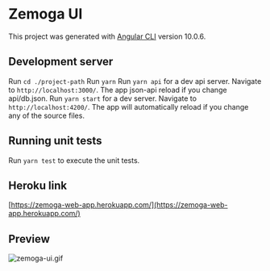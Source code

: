 # Zemoga UI

This project was generated with [Angular CLI](https://github.com/angular/angular-cli) version 10.0.6.

## Development server

Run `cd ./project-path`
Run `yarn`
Run `yarn api` for a dev api server. Navigate to `http://localhost:3000/`. The app json-api reload if you change api/db.json.
Run `yarn start` for a dev server. Navigate to `http://localhost:4200/`. The app will automatically reload if you change any of the source files.

## Running unit tests

Run `yarn test` to execute the unit tests.

## Heroku link

[https://zemoga-web-app.herokuapp.com/](https://zemoga-web-app.herokuapp.com/)

## Preview

![zemoga-ui.gif](zemoga-ui.gif)
